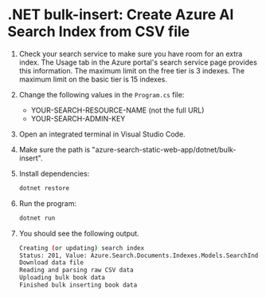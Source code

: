 # .NET bulk-insert: Create Azure AI Search Index from CSV file

1. Check your search service to make sure you have room for an extra index. The Usage tab in the Azure portal's search service page provides this information. The maximum limit on the free tier is 3 indexes. The maximum limit on the basic tier is 15 indexes.

1. Change the following values in the `Program.cs` file:

    * YOUR-SEARCH-RESOURCE-NAME (not the full URL)
    * YOUR-SEARCH-ADMIN-KEY

1. Open an integrated terminal in Visual Studio Code.

1. Make sure the path is "azure-search-static-web-app/dotnet/bulk-insert".

1. Install dependencies:

    ```bash
    dotnet restore
    ```

1. Run the program:

    ```bash
    dotnet run
    ```

1. You should see the following output.

    ```bash
    Creating (or updating) search index
    Status: 201, Value: Azure.Search.Documents.Indexes.Models.SearchIndex
    Download data file
    Reading and parsing raw CSV data
    Uploading bulk book data
    Finished bulk inserting book data
    ```
